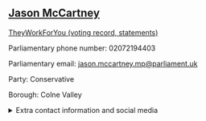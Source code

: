 ## <a href="https://members.parliament.uk/member/3953/contact">Jason McCartney</a>

<a href="https://www.theyworkforyou.com/mp/24887/jason_mccartney/colne_valley">TheyWorkForYou (voting record, statements)</a> 

Parliamentary phone number: 02072194403 

Parliamentary email: jason.mccartney.mp@parliament.uk 

Party: Conservative 

Borough: Colne Valley 

<details><summary>Extra contact information and social media</summary> 
<li>Website: http://jasonmccartney.com</li>
<li>Twitter: https://twitter.com/JasonMcCartney</li>
<li>Constituency office phone number: 01484443975</li>
<li>Constituency office email:</li>
<li>Facebook:</li>
<li>Instagram:</li>
<li>Youtube:</li>
<li>Linkedin:</li>
<li>Government department phone number:</li>
<li>Government department email:</li>
<li>Threads:</li>
<li>Party office phone number:</li>
<li>Party office email:</li>
<li>Tiktok:</li>
</details>